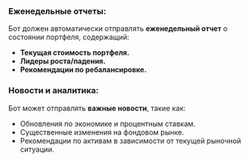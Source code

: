 
### **Еженедельные отчеты:**

Бот должен автоматически отправлять **еженедельный отчет** о состоянии портфеля, содержащий:

- **Текущая стоимость портфеля.**
- **Лидеры роста/падения.**
- **Рекомендации по ребалансировке.**

### **Новости и аналитика:**

Бот может отправлять **важные новости**, такие как:

- Обновления по экономике и процентным ставкам.
- Существенные изменения на фондовом рынке.
- Рекомендации по активам в зависимости от текущей рыночной ситуации.